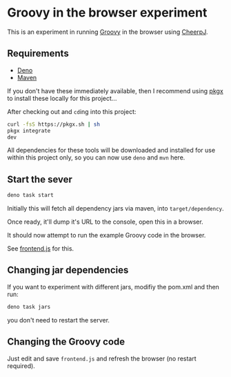 # Groovy in the browser experiment

This is an experiment in running [Groovy](https://groovy-lang.org/) in the
browser using [CheerpJ](https://cheerpj.com/).

## Requirements

- [Deno](https://docs.deno.com/runtime/manual/getting_started/installation)
- [Maven](https://maven.apache.org/install.html)

If you don't have these immediately available, then I recommend using
[pkgx](https://pkgx.sh/) to install these locally for this project...

After checking out and `cd`ing into this project:

```sh
curl -fsS https://pkgx.sh | sh
pkgx integrate
dev
```

All dependencies for these tools will be downloaded and installed for use within
this project only, so you can now use `deno` and `mvn` here.

## Start the sever

```sh
deno task start
```

Initially this will fetch all dependency jars via maven, into
`target/dependency`.

Once ready, it'll dump it's URL to the console, open this in a browser.

It should now attempt to run the example Groovy code in the browser.

See [frontend.js](./frontend.js) for this.

## Changing jar dependencies

If you want to experiment with different jars, modifiy the pom.xml and then run:

```sh
deno task jars
```

you don't need to restart the server.

## Changing the Groovy code

Just edit and save `frontend.js` and refresh the browser (no restart required).
